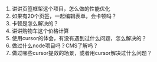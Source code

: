 1. 讲讲页签框架这个项目，怎么做的性能优化
2. 如果有20个页签，一起编辑表单，会卡顿吗？
3. 卡顿是怎么解决的？
4. 讲讲购物车这个价格计算
5. 使用cursor的体会，有没有遇到过什么问题，怎么解决的？
6. 做过什么node项目吗？CMS了解吗？
7. 做过哪些cursor提效的场景，或者用cursor解决过什么问题？
